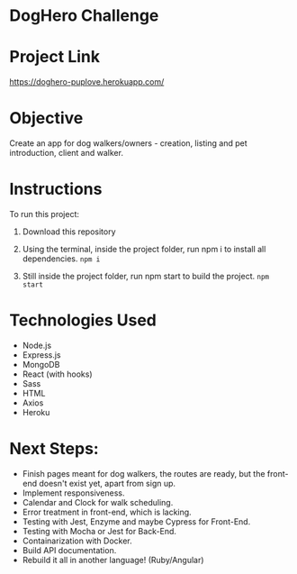 # DogHero Challenge
# Project Link

https://doghero-puplove.herokuapp.com/

# Objective

Create an app for dog walkers/owners - creation, listing and pet introduction, client and walker.

# Instructions
To run this project:

1. Download this repository
2. Using the terminal, inside the project folder, run npm i to install all dependencies.
`npm i`

3. Still inside the project folder, run npm start to build the project.
`npm start`

# Technologies Used
* Node.js
* Express.js
* MongoDB
* React (with hooks)
* Sass
* HTML
* Axios
* Heroku

# Next Steps:
* Finish pages meant for dog walkers, the routes are ready, but the front-end doesn't exist yet, apart from sign up.
* Implement responsiveness.
* Calendar and Clock for walk scheduling.
* Error treatment in front-end, which is lacking.
* Testing with Jest, Enzyme and maybe Cypress for Front-End.
* Testing with Mocha or Jest for Back-End.
* Containarization with Docker.
* Build API documentation.
* Rebuild it all in another language! (Ruby/Angular)
